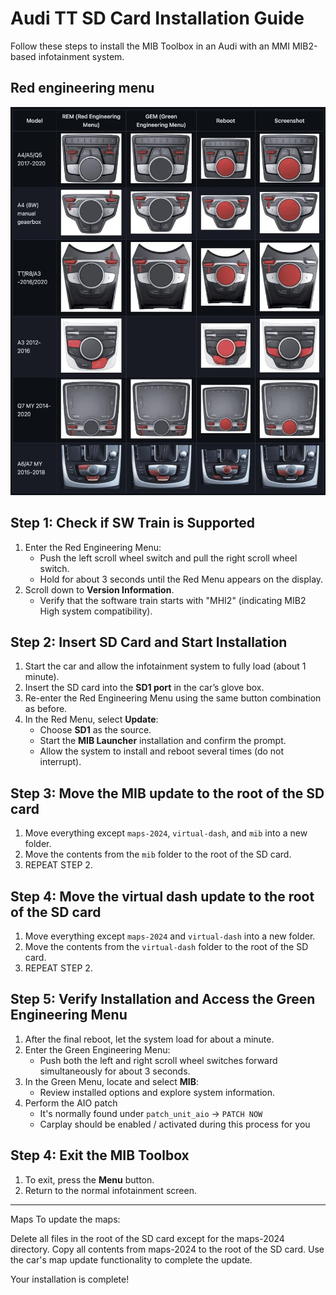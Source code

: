 # Audi TT SD Card Installation Guide

Follow these steps to install the MIB Toolbox in an Audi with an MMI MIB2-based infotainment system.

## Red engineering menu
![Red Engineering Menu](./redmenu.jpg)

## Step 1: Check if SW Train is Supported
1. Enter the Red Engineering Menu:
   - Push the left scroll wheel switch and pull the right scroll wheel switch.
   - Hold for about 3 seconds until the Red Menu appears on the display.
2. Scroll down to **Version Information**.
   - Verify that the software train starts with "MHI2" (indicating MIB2 High system compatibility).

## Step 2: Insert SD Card and Start Installation
1. Start the car and allow the infotainment system to fully load (about 1 minute).
2. Insert the SD card into the **SD1 port** in the car’s glove box.
3. Re-enter the Red Engineering Menu using the same button combination as before.
4. In the Red Menu, select **Update**:
   - Choose **SD1** as the source.
   - Start the **MIB Launcher** installation and confirm the prompt.
   - Allow the system to install and reboot several times (do not interrupt).
  
## Step 3: Move the MIB update to the root of the SD card
1. Move everything except `maps-2024`, `virtual-dash`, and `mib` into a new folder.
2. Move the contents from the `mib` folder to the root of the SD card.
3. REPEAT STEP 2.

## Step 4: Move the virtual dash update to the root of the SD card
1. Move everything except `maps-2024` and `virtual-dash` into a new folder.
2. Move the contents from the `virtual-dash` folder to the root of the SD card.
3. REPEAT STEP 2.

## Step 5: Verify Installation and Access the Green Engineering Menu
1. After the final reboot, let the system load for about a minute.
2. Enter the Green Engineering Menu:
   - Push both the left and right scroll wheel switches forward simultaneously for about 3 seconds.
3. In the Green Menu, locate and select **MIB**:
   - Review installed options and explore system information.
4. Perform the AIO patch
   - It's normally found under `patch_unit_aio` -> `PATCH NOW`
   - Carplay should be enabled / activated during this process for you

## Step 4: Exit the MIB Toolbox
1. To exit, press the **Menu** button.
2. Return to the normal infotainment screen.

---

Maps
To update the maps:

Delete all files in the root of the SD card except for the maps-2024 directory.
Copy all contents from maps-2024 to the root of the SD card.
Use the car's map update functionality to complete the update.

Your installation is complete!
